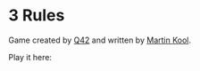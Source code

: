 3 Rules
====

Game created by [Q42](http://q42.com) and written by [Martin Kool](http://twitter.com/mrtnkl).

Play it here:
